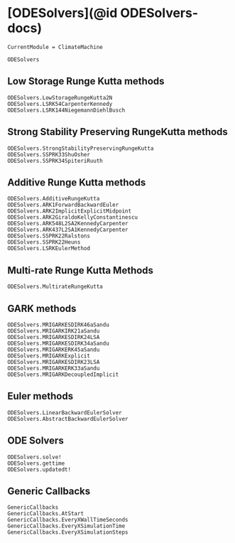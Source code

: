 # [ODESolvers](@id ODESolvers-docs)

```@meta
CurrentModule = ClimateMachine
```

```@docs
ODESolvers
```

## Low Storage Runge Kutta methods

```@docs
ODESolvers.LowStorageRungeKutta2N
ODESolvers.LSRK54CarpenterKennedy
ODESolvers.LSRK144NiegemannDiehlBusch
```

## Strong Stability Preserving RungeKutta methods

```@docs
ODESolvers.StrongStabilityPreservingRungeKutta
ODESolvers.SSPRK33ShuOsher
ODESolvers.SSPRK34SpiteriRuuth
```

## Additive Runge Kutta methods

```@docs
ODESolvers.AdditiveRungeKutta
ODESolvers.ARK1ForwardBackwardEuler
ODESolvers.ARK2ImplicitExplicitMidpoint
ODESolvers.ARK2GiraldoKellyConstantinescu
ODESolvers.ARK548L2SA2KennedyCarpenter
ODESolvers.ARK437L2SA1KennedyCarpenter
ODESolvers.SSPRK22Ralstons
ODESolvers.SSPRK22Heuns
ODESolvers.LSRKEulerMethod
```

## Multi-rate Runge Kutta Methods

```@docs
ODESolvers.MultirateRungeKutta
```

## GARK methods

```@docs
ODESolvers.MRIGARKESDIRK46aSandu
ODESolvers.MRIGARKIRK21aSandu
ODESolvers.MRIGARKESDIRK24LSA
ODESolvers.MRIGARKESDIRK34aSandu
ODESolvers.MRIGARKERK45aSandu
ODESolvers.MRIGARKExplicit
ODESolvers.MRIGARKESDIRK23LSA
ODESolvers.MRIGARKERK33aSandu
ODESolvers.MRIGARKDecoupledImplicit
```

## Euler methods

```@docs
ODESolvers.LinearBackwardEulerSolver
ODESolvers.AbstractBackwardEulerSolver
```

## ODE Solvers

```@docs
ODESolvers.solve!
ODESolvers.gettime
ODESolvers.updatedt!
```

## Generic Callbacks

```@docs
GenericCallbacks
GenericCallbacks.AtStart
GenericCallbacks.EveryXWallTimeSeconds
GenericCallbacks.EveryXSimulationTime
GenericCallbacks.EveryXSimulationSteps
```
